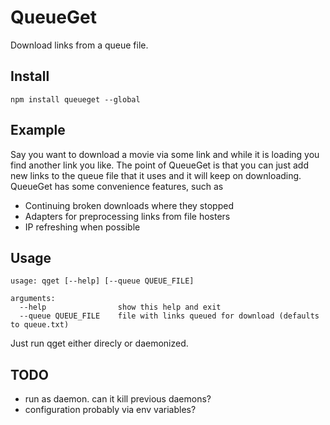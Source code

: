 # QueueGet
Download links from a queue file.

## Install
```
npm install queueget --global
```

## Example
Say you want to download a movie via some link and while it is loading you find another link you like. The point
of QueueGet is that you can just add new links to the queue file that it uses and it will keep on downloading. QueueGet 
has some convenience features, such as 
* Continuing broken downloads where they stopped
* Adapters for preprocessing links from file hosters
* IP refreshing when possible

## Usage
```
usage: qget [--help] [--queue QUEUE_FILE]

arguments:
  --help                show this help and exit
  --queue QUEUE_FILE    file with links queued for download (defaults to queue.txt)
```

Just run qget either direcly or daemonized.

## TODO

* run as daemon. can it kill previous daemons?
* configuration probably via env variables?
